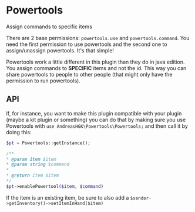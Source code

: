 # Powertools
Assign commands to specific items

There are 2 base permissions: `powertools.use` and `powertools.command`.
You need the first permission to use powertools and the second one to assign/unassign powertools. It's that simple!

Powertools work a little different in this plugin than they do in java edition. You assign commands to **SPECIFIC** items and not the id. This way you can share powertools to people to other people (that might only have the permission to run powertools).

## API
If, for instance, you want to make this plugin compatible with your plugin (maybe a kit plugin or something) you can do that by making sure you use Powertools with `use AndreasHGK\Powertools\Powertools;` and then call it by doing this:

```php
$pt = Powertools::getInstance();

/**
* @param item $item
* @param string $command
*
* @return item $item
*/
$pt->enablePowertool($item, $command)
```

If the item is an existing item, be sure to also add a `$sender->getInventory()->setItemInHand($item)`
